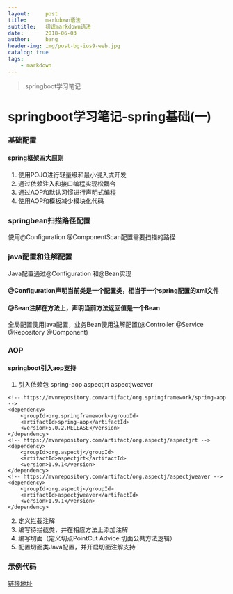 ```yaml
---
layout:     post
title:      markdown语法
subtitle:   初识markdown语法
date:       2018-06-03
author:     bang
header-img: img/post-bg-ios9-web.jpg
catalog: true
tags:
    - markdown
---
```


>springboot学习笔记

# springboot学习笔记-spring基础(一)

### 基础配置
  #### spring框架四大原则
  1) 使用POJO进行轻量级和最小侵入式开发
  2) 通过依赖注入和接口编程实现松耦合
  3) 通过AOP和默认习惯进行声明式编程
  4) 使用AOP和模板减少模块化代码

### springbean扫描路径配置
  使用@Configuration @ComponentScan配置需要扫描的路径

### java配置和注解配置
  Java配置通过@Configuration 和@Bean实现
  #### @Configuration声明当前类是一个配置类，相当于一个spring配置的xml文件
  #### @Bean注解在方法上，声明当前方法返回值是一个Bean

  全局配置使用java配置，业务Bean使用注解配置(@Controller @Service @Repository @Component)

 ### AOP
   #### springboot引入aop支持
   1. 引入依赖包 spring-aop aspectjrt aspectjweaver

 	<!-- https://mvnrepository.com/artifact/org.springframework/spring-aop -->
	<dependency>
		<groupId>org.springframework</groupId>
		<artifactId>spring-aop</artifactId>
		<version>5.0.2.RELEASE</version>
	</dependency>
	<!-- https://mvnrepository.com/artifact/org.aspectj/aspectjrt -->
	<dependency>
		<groupId>org.aspectj</groupId>
		<artifactId>aspectjrt</artifactId>
		<version>1.9.1</version>
	</dependency>
	<!-- https://mvnrepository.com/artifact/org.aspectj/aspectjweaver -->
	<dependency>
		<groupId>org.aspectj</groupId>
		<artifactId>aspectjweaver</artifactId>
		<version>1.9.1</version>
	</dependency>

  2. 定义拦截注解    
  3. 编写待拦截类，并在相应方法上添加注解      
  4. 编写切面（定义切点PointCut Advice 切面公共方法逻辑）        
  5. 配置切面类Java配置，并开启切面注解支持  
  
  ### 示例代码
  [链接地址](https://github.com/yuhangdai/springboot-demo)





